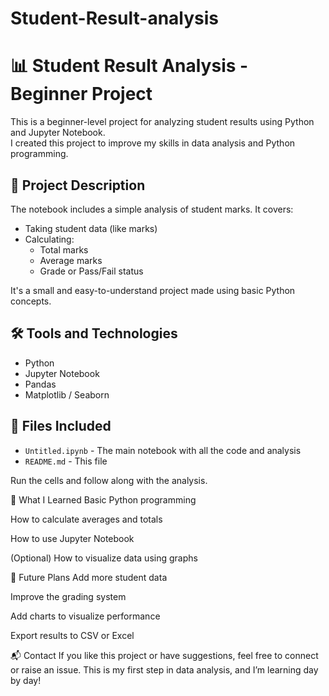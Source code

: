 # Student-Result-analysis

# 📊 Student Result Analysis - Beginner Project

This is a beginner-level project for analyzing student results using Python and Jupyter Notebook.  
I created this project to improve my skills in data analysis and Python programming.

## 🧾 Project Description

The notebook includes a simple analysis of student marks. It covers:

- Taking student data (like marks)
- Calculating:
  - Total marks
  - Average marks
  - Grade or Pass/Fail status


It's a small and easy-to-understand project made using basic Python concepts.

## 🛠️ Tools and Technologies

- Python
- Jupyter Notebook
- Pandas
- Matplotlib / Seaborn 

## 📁 Files Included

- `Untitled.ipynb` - The main notebook with all the code and analysis
- `README.md` - This file



Run the cells and follow along with the analysis.

🌱 What I Learned
Basic Python programming

How to calculate averages and totals

How to use Jupyter Notebook

(Optional) How to visualize data using graphs

📌 Future Plans
Add more student data

Improve the grading system

Add charts to visualize performance

Export results to CSV or Excel

📬 Contact
If you like this project or have suggestions, feel free to connect or raise an issue.
This is my first step in data analysis, and I’m learning day by day!
   
